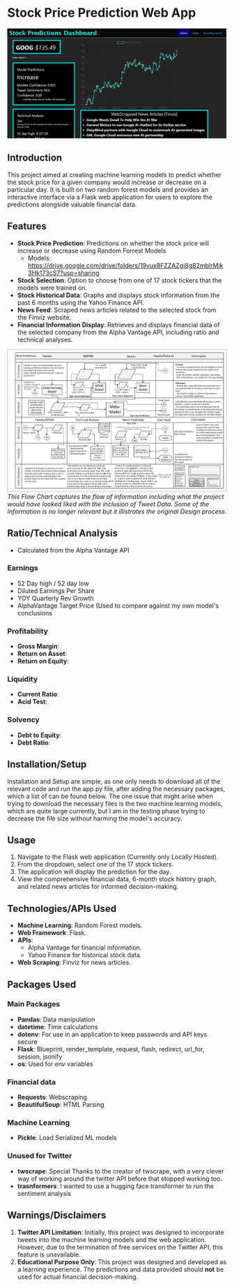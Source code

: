 # Stock Price Prediction Web App
![View of the Webapp Design](Preview_webapp.png)
## Introduction

This project aimed at creating machine learning models to predict whether the stock price for a given company would increase or decrease on a particular day. It is built on two random forest models and provides an interactive interface via a Flask web application for users to explore the predictions alongside valuable financial data.

## Features

- **Stock Price Prediction**: Predictions on whether the stock price will increase or decrease using Random Forrest Models
    - Models: https://drive.google.com/drive/folders/19vux8FZZAZgi8g82mblrMik3Hk173cS7?usp=sharing
- **Stock Selection**: Option to choose from one of 17 stock tickers that the models were trained on.
- **Stock Historical Data**: Graphs and displays stock information from the past 6 months using the Yahoo Finance API.
- **News Feed**: Scraped news articles related to the selected stock from the Finviz website.
- **Financial Information Display**: Retrieves and displays financial data of the selected company from the Alpha Vantage API, including ratio and technical analyses.

![Flow Chart](Original_FlowChart.png)
*This Flow Chart captures the flow of information including what the project would have looked liked with the inclusion of Tweet Data.*
*Some of the Information is no longer relevant but it illistrates the original Design process.*

## Ratio/Technical Analysis
- Calculated from the Alpha Vantage API
### Earnings
- 52 Day high / 52 day low
- Diluted Earnings Per Share
- YOY Quarterly Rev Growth
- AlphaVantage Target Price (Used to compare against my own model's conclusions
### Profitability
- **Gross Margin**:
- **Return on Asset**:
- **Return on Equity**:
### Liquidity
- **Current Ratio**:
- **Acid Test**:
### Solvency
- **Debt to Equity**:
- **Debt Ratio**:

## Installation/Setup

Installation and Setup are simple, as one only needs to download all of the relevant code and run the app.py file, after adding the necessary packages, which a list of can be found below. The one issue that might arise when trying to download the necessary files is the two machine learning models, which are quite large currently, but I am in the testing phase trying to decrease the file size without harming the model's accuracy. 

## Usage

1. Navigate to the Flask web application (Currently only Locally Hosted).
2. From the dropdown, select one of the 17 stock tickers.
3. The application will display the prediction for the day.
4. View the comprehensive financial data, 6-month stock history graph, and related news articles for informed decision-making.

## Technologies/APIs Used

- **Machine Learning**: Random Forest models.
- **Web Framework**: Flask.
- **APIs**: 
  - Alpha Vantage for financial information.
  - Yahoo Finance for historical stock data.
- **Web Scraping**: Finviz for news articles.

## Packages Used
### Main Packages
- **Pandas**: Data manipulation
- **datetime**: Time calculations
- **dotenv**: For use in an application to keep passwords and API keys secure
- **Flask**: Blueprint, render_template, request, flash, redirect, url_for, session, jsonify
- **os**: Used for env variables
### Financial data
- **Requests**: Webscraping
- **BeautifulSoup**: HTML Parsing
### Machine Learning
- **Pickle**: Load Serialized ML models
### Unused for Twitter
- **twscrape**: Special Thanks to the creator of twscrape, with a very clever way of working around the twitter API before that stopped working too.
- **trasnformers**: I wanted to use a hugging face transformer to run the sentiment analysis


## Warnings/Disclaimers

1. **Twitter API Limitation**: Initially, this project was designed to incorporate tweets into the machine learning models and the web application. However, due to the termination of free services on the Twitter API, this feature is unavailable.
2. **Educational Purpose Only**: This project was designed and developed as a learning experience. The predictions and data provided should **not** be used for actual financial decision-making.

